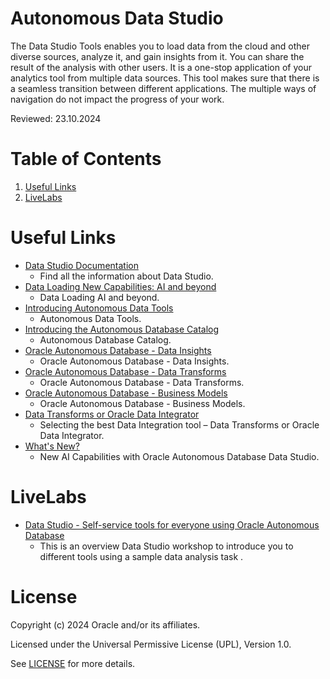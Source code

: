 # Autonomous Data Studio
 
The Data Studio Tools enables you to load data from the cloud and other diverse sources, analyze it, and gain insights from it. You can share the result of the analysis with other users. It is a one-stop application of your analytics tool from multiple data sources. This tool makes sure that there is a seamless transition between different applications. The multiple ways of navigation do not impact the progress of your work.
 
Reviewed: 23.10.2024
 
# Table of Contents
 
1. [Useful Links](#useful-links)
2. [LiveLabs](#livelabs)
 
# Useful Links
 
- [Data Studio Documentation](https://docs.oracle.com/en-us/iaas/autonomous-database-serverless/doc/adp-data-studio-overview-page.html)
    - Find all the information about Data Studio.
- [Data Loading New Capabilities: AI and beyond](https://blogs.oracle.com/datawarehousing/post/data-loading-new-capabilities-ai-and-beyond)
    - Data Loading AI and beyond.
- [Introducing Autonomous Data Tools](https://blogs.oracle.com/database/post/introducing-autonomous-data-tools)
    - Autonomous Data Tools.
- [Introducing the Autonomous Database Catalog](https://blogs.oracle.com/datawarehousing/post/introducing-the-autonomous-database-catalog)
    - Autonomous Database Catalog.
- [Oracle Autonomous Database - Data Insights](https://www.youtube.com/watch?v=pLaZnCQk3Vs)
    - Oracle Autonomous Database - Data Insights.
- [Oracle Autonomous Database - Data Transforms](https://www.youtube.com/watch?v=Xg5VK_R4-IM)
    - Oracle Autonomous Database - Data Transforms.
- [Oracle Autonomous Database - Business Models](https://www.youtube.com/watch?v=i2na8dmE_Xc)
    - Oracle Autonomous Database - Business Models.
- [Data Transforms or Oracle Data Integrator](https://blogs.oracle.com/datawarehousing/post/selecting-the-best-data-integration-tool-data-transforms-or-oracle-data-integrator)
    - Selecting the best Data Integration tool – Data Transforms or Oracle Data Integrator.
- [What's New?](https://blogs.oracle.com/datawarehousing/post/announcing-new-oracle-autonomous-database-data-studio-ai-capabilities)
    - New AI Capabilities with Oracle Autonomous Database Data Studio.

# LiveLabs
 
- [Data Studio - Self-service tools for everyone using Oracle Autonomous Database](https://apexapps.oracle.com/pls/apex/f?p=133:180:109524315536663::::wid:789)
    - This is an overview Data Studio workshop to introduce you to different tools using a sample data analysis task .
 
# License
 
Copyright (c) 2024 Oracle and/or its affiliates.
 
Licensed under the Universal Permissive License (UPL), Version 1.0.
 
See [LICENSE](https://github.com/oracle-devrel/technology-engineering/blob/main/LICENSE) for more details.
